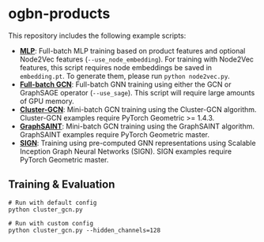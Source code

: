 # ogbn-products

This repository includes the following example scripts:

* **[MLP](https://github.com/snap-stanford/ogb/blob/master/examples/nodeproppred/products/mlp.py)**: Full-batch MLP training based on product features and optional Node2Vec features (`--use_node_embedding`). For training with Node2Vec features, this script requires node embeddings be saved in `embedding.pt`. To generate them, please run `python node2vec.py`.
* **[Full-batch GCN](https://github.com/snap-stanford/ogb/blob/master/examples/nodeproppred/products/full_batch.py)**: Full-batch GNN training using either the GCN or GraphSAGE operator (`--use_sage`). This script will require large amounts of GPU memory.
* **[Cluster-GCN](https://github.com/snap-stanford/ogb/blob/master/examples/nodeproppred/products/cluster_gcn.py)**: Mini-batch GCN training using the Cluster-GCN algorithm. Cluster-GCN examples require PyTorch Geometric >= 1.4.3.
* **[GraphSAINT](https://github.com/snap-stanford/ogb/blob/master/examples/nodeproppred/products/graph_saint.py)**: Mini-batch GCN training using the GraphSAINT algorithm. GraphSAINT examples require PyTorch Geometric master.
* **[SIGN](https://github.com/snap-stanford/ogb/blob/master/examples/nodeproppred/products/sign.py)**: Training using pre-computed GNN representations using Scalable Inception Graph Neural Networks (SIGN). SIGN examples require PyTorch Geometric master.

## Training & Evaluation

```
# Run with default config
python cluster_gcn.py

# Run with custom config
python cluster_gcn.py --hidden_channels=128
```
